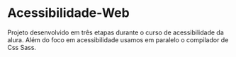 # Acessibilidade-Web

Projeto desenvolvido em três etapas durante o curso de acessibilidade da alura.
Além do foco em acessibilidade usamos em paralelo o compilador de Css Sass.
